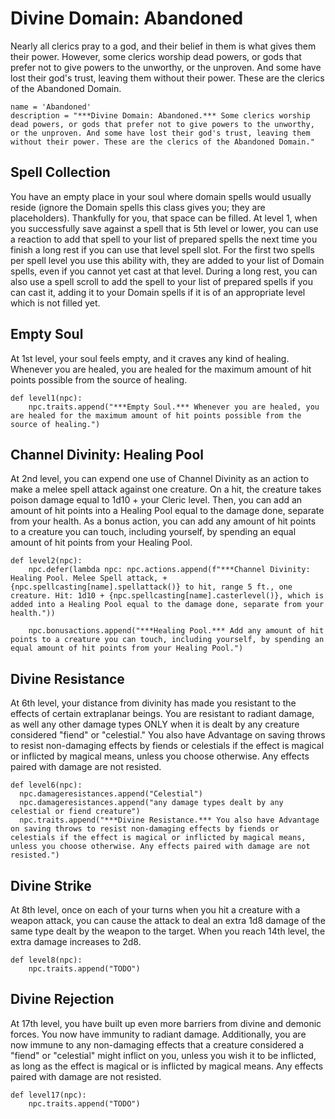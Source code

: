 # Divine Domain: Abandoned
Nearly all clerics pray to a god, and their belief in them is what gives them their power. However, some clerics worship dead powers, or gods that prefer not to give powers to the unworthy, or the unproven. And some have lost their god's trust, leaving them without their power. These are the clerics of the Abandoned Domain.

```
name = 'Abandoned'
description = "***Divine Domain: Abandoned.*** Some clerics worship dead powers, or gods that prefer not to give powers to the unworthy, or the unproven. And some have lost their god's trust, leaving them without their power. These are the clerics of the Abandoned Domain."
```

## Spell Collection
You have an empty place in your soul where domain spells would usually reside (ignore the Domain spells this class gives you; they are placeholders). Thankfully for you, that space can be filled. At level 1, when you successfully save against a spell that is 5th level or lower, you can use a reaction to add that spell to your list of prepared spells the next time you finish a long rest if you can use that level spell slot. For the first two spells per spell level you use this ability with, they are added to your list of Domain spells, even if you cannot yet cast at that level. During a long rest, you can also use a spell scroll to add the spell to your list of prepared spells if you can cast it, adding it to your Domain spells if it is of an appropriate level which is not filled yet.

## Empty Soul
At 1st level, your soul feels empty, and it craves any kind of healing. Whenever you are healed, you are healed for the maximum amount of hit points possible from the source of healing.

```
def level1(npc):
    npc.traits.append("***Empty Soul.*** Whenever you are healed, you are healed for the maximum amount of hit points possible from the source of healing.")
```

## Channel Divinity: Healing Pool
At 2nd level, you can expend one use of Channel Divinity as an action to make a melee spell attack against one creature. On a hit, the creature takes poison damage equal to 1d10 + your Cleric level. Then, you can add an amount of hit points into a Healing Pool equal to the damage done, separate from your health. As a bonus action, you can add any amount of hit points to a creature you can touch, including yourself, by spending an equal amount of hit points from your Healing Pool. 

```
def level2(npc):
    npc.defer(lambda npc: npc.actions.append(f"***Channel Divinity: Healing Pool. Melee Spell attack, +{npc.spellcasting[name].spellattack()} to hit, range 5 ft., one creature. Hit: 1d10 + {npc.spellcasting[name].casterlevel()}, which is added into a Healing Pool equal to the damage done, separate from your health."))

    npc.bonusactions.append("***Healing Pool.*** Add any amount of hit points to a creature you can touch, including yourself, by spending an equal amount of hit points from your Healing Pool.")
```

## Divine Resistance
At 6th level, your distance from divinity has made you resistant to the effects of certain extraplanar beings. You are resistant to radiant damage, as well any other damage types ONLY when it is dealt by any creature considered "fiend" or "celestial." You also have Advantage on saving throws to resist non-damaging effects by fiends or celestials if the effect is magical or inflicted by magical means, unless you choose otherwise. Any effects paired with damage are not resisted.

```
def level6(npc):
  npc.damageresistances.append("Celestial")
  npc.damageresistances.append("any damage types dealt by any celestial or fiend creature")
  npc.traits.append("***Divine Resistance.*** You also have Advantage on saving throws to resist non-damaging effects by fiends or celestials if the effect is magical or inflicted by magical means, unless you choose otherwise. Any effects paired with damage are not resisted.")
```

## Divine Strike
At 8th level, once on each of your turns when you hit a creature with a weapon attack, you can cause the attack to deal an extra 1d8 damage of the same type dealt by the weapon to the target. When you reach 14th level, the extra damage increases to 2d8.

```
def level8(npc):
    npc.traits.append("TODO")
```

## Divine Rejection
At 17th level, you have built up even more barriers from divine and demonic forces. You now have immunity to radiant damage. Additionally, you are now immune to any non-damaging effects that a creature considered a "fiend" or "celestial" might inflict on you, unless you wish it to be inflicted, as long as the effect is magical or is inflicted by magical means. Any effects paired with damage are not resisted.

```
def level17(npc):
    npc.traits.append("TODO")
```
